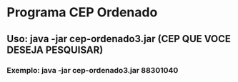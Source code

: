 # Programa CEP Ordenado
## Uso: java -jar cep-ordenado3.jar (CEP QUE VOCE DESEJA PESQUISAR)
### Exemplo: java -jar cep-ordenado3.jar 88301040
